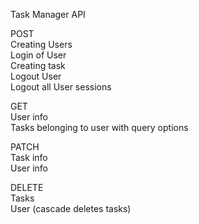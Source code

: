 Task Manager API  

POST  
Creating Users  
Login of User  
Creating task  
Logout User  
Logout all User sessions  

GET  
User info  
Tasks belonging to user with query options  

PATCH  
Task info  
User info  

DELETE  
Tasks  
User (cascade deletes tasks)  
 
